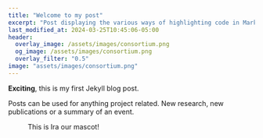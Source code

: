 ```yaml
---
title: "Welcome to my post"
excerpt: "Post displaying the various ways of highlighting code in Markdown."
last_modified_at: 2024-03-25T10:45:06-05:00
header:
  overlay_image: /assets/images/consortium.png
  og_image: /assets/images/consortium.png
  overlay_filter: "0.5"
image: "assets/images/consortium.png"
---
```


**Exciting**, this is my first Jekyll blog post. 

Posts can be used for anything project related. New research, new publications or a summary of an event.

<figure style="width: 180px" class="align-center">
  <a href="{{ "assets/images/logo.jpg" | relative_url }}" title="The Pixel Tracker logo" alt="The Pixel Tracker logo">
  <img src="{{ "assets/images/logo.jpg" | relative_url }}" alt=""></a>
  <figcaption>This is Ira our mascot!</figcaption>
</figure>
